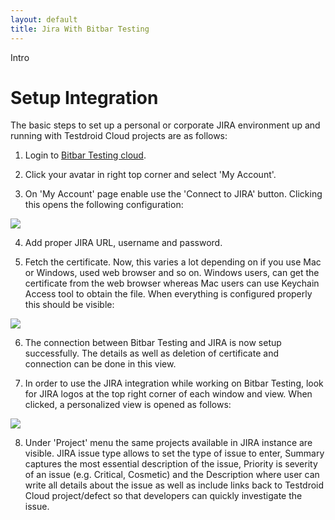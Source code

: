 ```yaml
---
layout: default
title: Jira With Bitbar Testing
---
```


Intro

# Setup Integration

The basic steps to set up a personal or corporate JIRA environment up and running with Testdroid Cloud projects are as follows:

1) Login to [Bitbar Testing cloud](https://cloud.testdroid.com/).

2) Click your avatar in right top corner and select 'My Account'.

3) On 'My Account' page enable use the 'Connect to JIRA' button. Clicking this opens the following configuration:

![]({{site.github.url}}/assets/testdroid-cloud-integration/jira/jira-integration-connection.png)

4) Add proper JIRA URL, username and password.

5) Fetch the certificate. Now, this varies a lot depending on if you use Mac or Windows, used web browser and so on. Windows users, can get the certificate from the web browser whereas Mac users can use Keychain Access tool to obtain the file. When everything is configured properly this should be visible:

![]({{site.github.url}}/assets/testdroid-cloud-integration/jira/jira-integration-update.png)

6) The connection between Bitbar Testing and JIRA is now setup successfully. The details as well as deletion of certificate and connection can be done in this view.

7) In order to use the JIRA integration while working on Bitbar Testing, look for JIRA logos at the top right corner of each window and view. When clicked, a personalized view is opened as follows:

![]({{site.github.url}}/assets/testdroid-cloud-integration/jira/jira-integration-create-issue.png)

8) Under 'Project' menu the same projects  available in JIRA instance are visible.  JIRA issue type allows to set the type of issue to enter, Summary captures the most essential description of the issue, Priority is severity of an issue (e.g. Critical, Cosmetic) and the Description where user can write all details about the issue as well as include links back to Testdroid Cloud project/defect so that developers can quickly investigate the issue.
